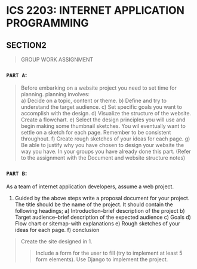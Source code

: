 # ICS 2203: INTERNET APPLICATION PROGRAMMING 
## SECTION2

> GROUP WORK ASSIGNMENT

### `PART A`: 
> Before embarking on a website project you need to set time for planning. planning involves:  
a) Decide on a topic, content or theme.
b) Define and try to understand the target audience.
c) Set specific goals you want to accomplish with the design.
d) Visualize the structure of the website. Create a flowchart.
e) Select the design principles you will use and begin making some thumbnail sketches. You wil eventually 
want to settle on a sketch for each page. Remember to be consistent throughout.
f) Create rough sketches of your ideas for each page.
g) Be able to justify why you have chosen to design your website the way you have.
In your groups you have already done this part. (Refer to the assignment with the Document and website structure 
notes)

### `PART B`:  
As a team of internet application developers, assume a web project.
1. Guided by the above steps write a proposal document for your project. The title should be the name of the
project. It should contain the following headings;
a) Introduction–brief description of the project
b) Target audience–brief description of the expected audience 
c) Goals
d) Flow chart or sitemap-with explanations
e) Rough sketches of your ideas for each page. 
f) conclusion

> Create the site designed in 1. 
>> Include a form for the user to fill (try to implement at least 5 form elements). Use Django to implement the project.
